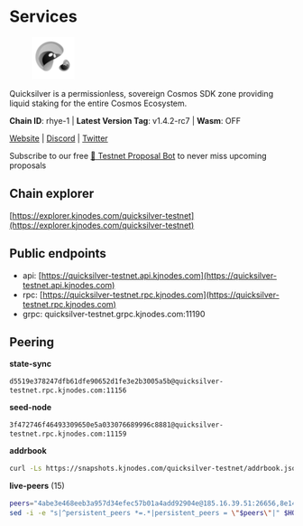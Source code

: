 # Services

<figure><img src="https://raw.githubusercontent.com/kj89/cosmos-images/main/logos/quicksilver.png" alt=""><figcaption></figcaption></figure>

Quicksilver is a permissionless, sovereign Cosmos SDK zone providing liquid staking for the entire Cosmos Ecosystem.

**Chain ID**: rhye-1 | **Latest Version Tag**: v1.4.2-rc7 | **Wasm**: OFF

[Website](https://quicksilver.zone) | [Discord](https://discord.gg/quicksilverprotocol) | [Twitter](https://twitter.com/quicksilverzone)



Subscribe to our free [🤖 Testnet Proposal Bot](https://t.me/kjnodes_testnet_proposal_bot) to never miss upcoming proposals


## Chain explorer
[https://explorer.kjnodes.com/quicksilver-testnet](https://explorer.kjnodes.com/quicksilver-testnet)

## Public endpoints

* api: [https://quicksilver-testnet.api.kjnodes.com](https://quicksilver-testnet.api.kjnodes.com)
* rpc: [https://quicksilver-testnet.rpc.kjnodes.com](https://quicksilver-testnet.rpc.kjnodes.com)
* grpc: quicksilver-testnet.grpc.kjnodes.com:11190

## Peering

**state-sync**

```text
d5519e378247dfb61dfe90652d1fe3e2b3005a5b@quicksilver-testnet.rpc.kjnodes.com:11156
```

**seed-node**

```text
3f472746f46493309650e5a033076689996c8881@quicksilver-testnet.rpc.kjnodes.com:11159
```

**addrbook**
```bash
curl -Ls https://snapshots.kjnodes.com/quicksilver-testnet/addrbook.json > $HOME/.quicksilverd/config/addrbook.json
```

**live-peers** (15)
```bash
peers="4abe3e468eeb3a957d34efec57b01a4add92904e@185.16.39.51:26656,8e14e58b054248a04be96e4a40d6359e93b636ac@65.108.65.94:26656,d3e80f977fe2ed85029c656e596dbb70b3bd7fee@65.109.95.178:37656,a37474c1f254cd4b16d924327a755c914e8e7d86@65.109.30.53:26656,2a577a2f1a3c9e6fdcf19659af4ecc48f4525274@135.181.215.115:26776,d5519e378247dfb61dfe90652d1fe3e2b3005a5b@65.109.68.190:11156,3e484a1e5b0e019f1c227fb1481016161825c395@213.239.215.165:11156,e6bf55bc9f08958b7518bea455423375db78d1ef@65.108.13.176:26656,ee6bae1a6d4a1e07f1e4bc7963cabedc6b73426e@94.130.137.119:26656,7142a4a19a87408ea6bcaf8bc2fd0265a5ccc7ad@162.55.245.219:11156,1452d484454c0f93ddf3cbf987ce1b9cadd8f23f@65.21.95.180:37656,5a3c424c19d9ab694190a7805a2b1a146460d752@65.108.2.27:26656,5c2a752c9b1952dbed075c56c600c3a79b58c395@95.214.55.232:27026,ac6068dc650358a0c8f7b774630367ba2c70fa1f@93.190.141.68:21026,676272662f2bba070a820aacc7ab7cec446526be@65.109.80.176:20656"
sed -i -e "s|^persistent_peers *=.*|persistent_peers = \"$peers\"|" $HOME/.quicksilverd/config/config.toml
```
